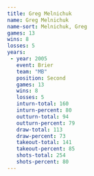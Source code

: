 ```yaml
---
title: Greg Melnichuk
name: Greg Melnichuk
name-sort: Melnichuk, Greg
games: 13
wins: 8
losses: 5
years:
 - year: 2005
   event: Brier
   team: "MB"
   position: Second
   games: 13
   wins: 8
   losses: 5
   inturn-total: 160
   inturn-percent: 80
   outturn-total: 94
   outturn-percent: 79
   draw-total: 113
   draw-percent: 73
   takeout-total: 141
   takeout-percent: 85
   shots-total: 254
   shots-percent: 80
---
```

